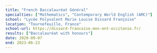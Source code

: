 ```yaml
---
title: "French Baccalauréat Général"
specialties: ["Mathematics", "Contemporary World English (AMC)"]
school: "Lycée Polyvalent Marie Louise Dissard Françoise"
location: "Tournefeuille, France"
school-url: https://dissard-francoise.mon-ent-occitanie.fr/
results: ["Baccalauréat with honours"]
date: 2020-09-07
end: 2023-06-23
---
```


